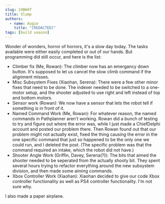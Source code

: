 ```yaml
---
slug: 24BW4T
title: Slump
authors:
  - name: Augie
    title: "[REDACTED]"
tags: [build season]
---
```

Wonder of wonders, horror of horrors, it's a slow day today. The tasks available were either easily completed or out of our hands. But programming did still occur, and here is the list:
* Climber fix (Me, Rowan): The climber now has an emergancy down button. It's supposed to let us cancel the slow climb command if the alignment misses. 
* Misc Subsystem Fixes (Xiaohan, Serena): There were a few other minor fixes that need to be done. The indexer needed to be switched to a one-motor setup, and the shooter adjusted to use right and left instead of top and bottom motors. 
* Sensor work (Rowan): We now have a sensor that lets the robot tell if something is in front of it. 
* Named Command Work (Me, Rowan): For whatever reason, the named commands in Pathplanner aren't working. Rowan did a bunch of testing to try and figure out where the error was, while I just made a ChiefDelphi account and posted our problem there. Then Rowan found out that our problem might not actually exist, fixed the thing causing the error in the one specific command that just so happened to be the only one we could run, and I deleted the post. (The specific problem was that the command required an intake, which the robot did not have.)
* Shooter Angle Work (Griffin, Davey, Serena(?)): The bits that aimed the shooter needed to be seperated from the actually shooty bit. They spent several hours trying to refactor everything around the new subsystem division, and then made some aiming commands. 
* Xbox Controller Work (Xiaohan): Xiaohan decided to give our code Xbox controller functionality as well as PS4 controller functionality. I'm not sure why.

I also made a paper airplane. 